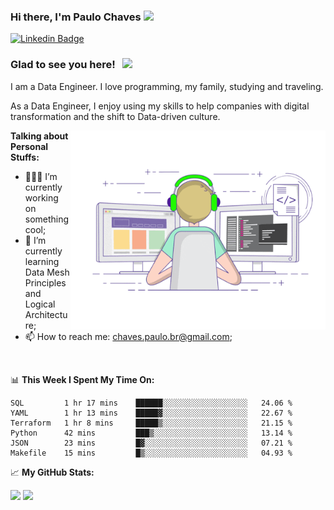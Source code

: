 ### Hi there, I'm Paulo Chaves</a> <img src="https://media.giphy.com/media/hvRJCLFzcasrR4ia7z/giphy.gif" width="25px">

[![Linkedin Badge](https://img.shields.io/badge/-LinkedIn-0e76a8?style=flat-square&logo=Linkedin&logoColor=white)](https://www.linkedin.com/in/paulo-sergio-dias-chaves-74442749)

### Glad to see you here! &nbsp; ![](https://visitor-badge.glitch.me/badge?page_id=paulosdchaves.paulosdchaves)

I am a Data Engineer. I love programming, my family, studying and traveling.

As a Data Engineer, I enjoy using my skills to help companies with digital transformation and the shift to Data-driven culture.

<img align="right" alt="GIF" src="https://github.com/paulosdchaves/paulosdchaves/blob/master/coding.gif?raw=true" width="408" height="318" />
  

**Talking about Personal Stuffs:**

- 👨🏻‍💻 I’m currently working on something cool;
- 🚀 I’m currently learning Data Mesh Principles and Logical Architecture;
- 📫 How to reach me: chaves.paulo.br@gmail.com;

</br>

📊 **This Week I Spent My Time On:**
<!--START_SECTION:waka-->

```text
SQL         1 hr 17 mins    ██████░░░░░░░░░░░░░░░░░░░   24.06 %
YAML        1 hr 13 mins    █████▓░░░░░░░░░░░░░░░░░░░   22.67 %
Terraform   1 hr 8 mins     █████▒░░░░░░░░░░░░░░░░░░░   21.15 %
Python      42 mins         ███▒░░░░░░░░░░░░░░░░░░░░░   13.14 %
JSON        23 mins         █▓░░░░░░░░░░░░░░░░░░░░░░░   07.21 %
Makefile    15 mins         █▒░░░░░░░░░░░░░░░░░░░░░░░   04.93 %
```

<!--END_SECTION:waka-->


📈 **My GitHub Stats:**

<p>
  <img height="180em" src="https://github-readme-stats.vercel.app/api?username=paulosdchaves&show_icons=true&hide_border=true&&count_private=true&include_all_commits=true" />
  <img height="180em" src="https://github-readme-stats.vercel.app/api/top-langs/?username=paulosdchaves&exclude_repo=KNN-Image-Classification&show_icons=true&hide_border=true&layout=compact&langs_count=8"/>
</p>




